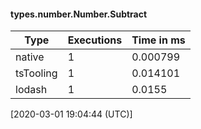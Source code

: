 #### types.number.Number.Subtract

| Type | Executions | Time in ms |
|------|------------|------------|
| native | 1 | 0.000799 |
| tsTooling | 1 | 0.014101 |
| lodash | 1 | 0.0155 |

[2020-03-01 19:04:44 (UTC)]
